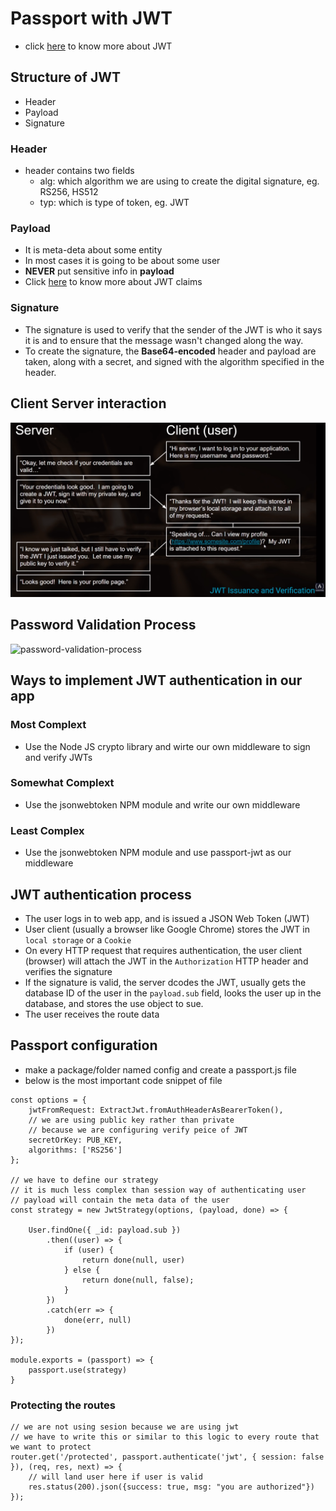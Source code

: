 # Passport with JWT
- click [here](https://jwt.io/) to know more about JWT
## Structure of JWT
- Header
- Payload
- Signature

### Header
- header contains two fields
    - alg: which algorithm we are using to create the digital signature, eg. RS256, HS512
    - typ: which is type of token, eg. JWT

### Payload
- It is meta-deta about some entity
- In most cases it is going to be about some user 
- **NEVER** put sensitive info in **payload**
- Click [here](https://datatracker.ietf.org/doc/html/rfc7519) to know more about JWT claims

### Signature
- The signature is used to verify that the sender of the JWT is who it says it is and to ensure that the message wasn't changed along the way. 
- To create the signature, the **Base64-encoded** header and payload are taken, along with a secret, and signed with the algorithm specified in the header.
## Client Server interaction

![client-server-interaction](/assets/client-server-interaction.png)

## Password Validation Process
![password-validation-process](/Chapter6_Intro_to_passport_JWT_authentication/assets/password-validation-process.png)

## Ways to implement JWT authentication in our app
### Most Complext
- Use the Node JS crypto library and wirte our own middleware to sign and verify JWTs
### Somewhat Complext
- Use the jsonwebtoken NPM module and write our own middleware

### Least Complex
- Use the jsonwebtoken NPM module and use passport-jwt as our middleware

## JWT authentication process
- The user logs in to web app, and is issued a JSON Web Token (JWT)
- User client (usually a browser like Google Chrome) stores the JWT in `local storage` or a `Cookie`
- On every HTTP request that requires authentication, the user client (browser) will attach the JWT in the `Authorization` HTTP header and verifies the signature
- If the signature is valid, the server dcodes the JWT, usually gets the database ID of the user in the `payload.sub` field, looks the user up in the database, and stores the use object to sue.
- The user receives the route data

## Passport configuration
- make a package/folder named config and create a passport.js file
- below is the most important code snippet of file
```
const options = {
    jwtFromRequest: ExtractJwt.fromAuthHeaderAsBearerToken(),
    // we are using public key rather than private
    // because we are configuring verify peice of JWT
    secretOrKey: PUB_KEY,
    algorithms: ['RS256']
};

// we have to define our strategy
// it is much less complex than session way of authenticating user
// payload will contain the meta data of the user
const strategy = new JwtStrategy(options, (payload, done) => {
    
    User.findOne({ _id: payload.sub })
        .then((user) => {
            if (user) {
                return done(null, user)
            } else {
                return done(null, false);
            }
        })
        .catch(err => {
            done(err, null)
        })
});

module.exports = (passport) => {
    passport.use(strategy)
}
```

### Protecting the routes
```
// we are not using sesion because we are using jwt
// we have to write this or similar to this logic to every route that we want to protect
router.get('/protected', passport.authenticate('jwt', { session: false }), (req, res, next) => {
    // will land user here if user is valid
    res.status(200).json({success: true, msg: "you are authorized"})
});
```